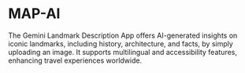 # MAP-AI
The Gemini Landmark Description App offers AI-generated insights on iconic landmarks, including history, architecture, and facts, by simply uploading an image. It supports multilingual and accessibility features, enhancing travel experiences worldwide.
